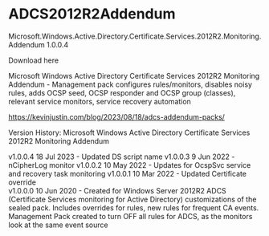 # ADCS2012R2Addendum
Microsoft.Windows.Active.Directory.Certificate.Services.2012R2.Monitoring.Addendum 1.0.0.4

Download here

Microsoft Windows Active Directory Certificate Services 2012R2 Monitoring Addendum - Management pack configures rules/monitors, disables noisy rules, adds OCSP seed, OCSP responder and OCSP group (classes), relevant service monitors, service recovery automation

https://kevinjustin.com/blog/2023/08/18/adcs-addendum-packs/

Version History:
Microsoft Windows Active Directory Certificate Services 2012R2 Monitoring Addendum

v1.0.0.4  18 Jul 2023 - Updated DS script name
v1.0.0.3   9 Jun 2022 - nCipherLog monitor
v1.0.0.2  10 May 2022 - Updates for OcspSvc service and recovery task monitoring
v1.0.0.1  10 Mar 2022 - Updated Certificate override		  
v1.0.0.0  10 Jun 2020 - Created for Windows Server 2012R2 ADCS (Certificate Services monitoring for Active Directory) customizations of the sealed pack.  Includes overrides for rules, new rules for frequent CA events.  Management Pack created to turn OFF all rules for ADCS, as the monitors look at the same event source

